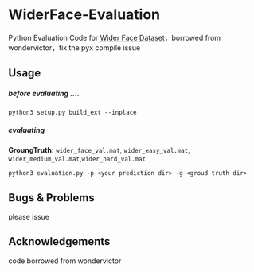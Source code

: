 # WiderFace-Evaluation
Python Evaluation Code for [Wider Face Dataset](http://mmlab.ie.cuhk.edu.hk/projects/WIDERFace/)，borrowed from wondervictor，fix the pyx compile issue


## Usage


##### before evaluating ....

````
python3 setup.py build_ext --inplace
````

##### evaluating

**GroungTruth:** `wider_face_val.mat`, `wider_easy_val.mat`, `wider_medium_val.mat`,`wider_hard_val.mat`

````
python3 evaluation.py -p <your prediction dir> -g <groud truth dir>
````

## Bugs & Problems
please issue

## Acknowledgements

code borrowed from  wondervictor
